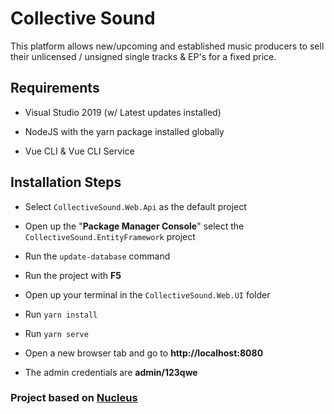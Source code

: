 # Collective Sound

This platform allows new/upcoming and established music producers
to sell their unlicensed / unsigned single tracks & EP's for a fixed price.


## Requirements

- Visual Studio 2019 (w/ Latest updates installed)

- NodeJS with the yarn package installed globally

- Vue CLI & Vue CLI Service

## Installation Steps

- Select `CollectiveSound.Web.Api` as the default project

- Open up the "**Package Manager Console**" select the `CollectiveSound.EntityFramework` project 

- Run the `update-database` command

- Run the project with **F5**

- Open up your terminal in the `CollectiveSound.Web.UI` folder

- Run `yarn install`

- Run `yarn serve`

- Open a new browser tab and go to **http://localhost:8080**
	
- The admin credentials are **admin/123qwe**

### Project based on [Nucleus](https://github.com/alirizaadiyahsi/Nucleus)
